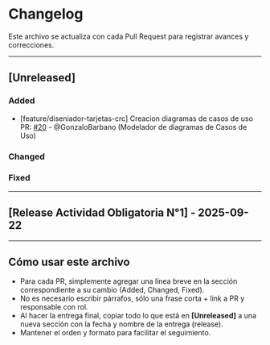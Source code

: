 # Changelog

Este archivo se actualiza con cada Pull Request para registrar avances y correcciones.

---

## [Unreleased]

### Added

- [feature/diseniador-tarjetas-crc] Creacion diagramas de casos de uso
  PR: [#20](https://github.com/GonzaloBarbano/SistemaProductoraVideos/pull/20) - @GonzaloBarbano (Modelador de diagramas de Casos de Uso)

### Changed

### Fixed

---

## [Release Actividad Obligatoria N°1] - 2025-09-22

---

## Cómo usar este archivo

- Para cada PR, simplemente agregar una línea breve en la sección correspondiente a su cambio (Added, Changed, Fixed).
- No es necesario escribir párrafos, sólo una frase corta + link a PR y responsable con rol.
- Al hacer la entrega final, copiar todo lo que está en **[Unreleased]** a una nueva sección con la fecha y nombre de la entrega (release).
- Mantener el orden y formato para facilitar el seguimiento.
